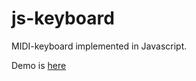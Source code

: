 js-keyboard
===========

MIDI-keyboard implemented in Javascript.

Demo is [here](http://koturn.github.io/js-keyboard/)
